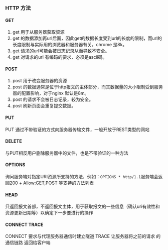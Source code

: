 ### HTTP 方法

#### GET

1. get 用于从服务器获取资源
2. get 的数据添加再url后面，因此get的数据长度受到url的长度的限制，而url的长度限制与实际用的浏览器和服务器有关，chrome 是8k。
3. get 请求的url可能会被日志记录从而导致不安全。
4. get 对请求的url 有编码的要求，必须是ascii码。

#### POST
1. post 用于改变服务器的资源
2. post 的数据通常是位于http报文的主体部分，而其数据量的大小限制受到服务器的配置影响，对于nginx 默认是8m。
3. post 的请求不会被日志记录，较为安全。
4. post 刷新页面会重复提交数据。

#### PUT
PUT 通过不带验证的方式向服务器传输文件，一般开放于REST类型的网站

#### DELETE
与PUT相反用户删除服务器中的文件，也是不带验证的一种方法

#### OPTIONS 
询问服务端对指定URI资源所支持的方法，例如：`OPTIONS * http/1.1`服务端会返回200 + Allow:GET,POST 等支持的方法列表

#### HEAD
只返回报文首部，不返回报文主体，用于获取报文的一些信息（确认uri有效性和资源更新日期等）以确定下一步要进行的操作

#### CONNECT TRACE
CONNECT 要求与代理服务器通信时建立隧道
TRACE 让服务器将之前的请求 的通信链路 返回给客户端